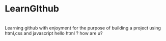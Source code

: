 # LearnGIthub
<br>
Learning github with enjoyment for the purpose of building a project using html,css and javascript
hello html ? how are u?

